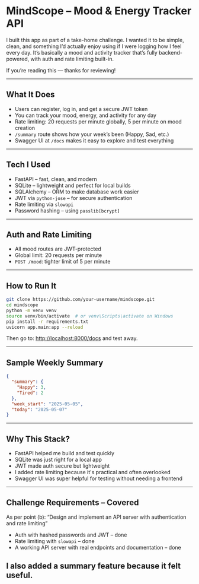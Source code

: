 # MindScope – Mood & Energy Tracker API

I built this app as part of a take-home challenge. I wanted it to be simple, clean, and something I’d actually enjoy using if I were logging how I feel every day. It’s basically a mood and activity tracker that’s fully backend-powered, with auth and rate limiting built-in.

If you’re reading this — thanks for reviewing!

---

## What It Does

* Users can register, log in, and get a secure JWT token
* You can track your mood, energy, and activity for any day
* Rate limiting: 20 requests per minute globally, 5 per minute on mood creation
* `/summary` route shows how your week’s been (Happy, Sad, etc.)
* Swagger UI at `/docs` makes it easy to explore and test everything

---

## Tech I Used

* FastAPI – fast, clean, and modern
* SQLite – lightweight and perfect for local builds
* SQLAlchemy – ORM to make database work easier
* JWT via `python-jose` – for secure authentication
* Rate limiting via `slowapi`
* Password hashing – using `passlib[bcrypt]`

---

## Auth and Rate Limiting

* All mood routes are JWT-protected
* Global limit: 20 requests per minute
* `POST /mood`: tighter limit of 5 per minute

---

## How to Run It

```bash
git clone https://github.com/your-username/mindscope.git
cd mindscope
python -m venv venv
source venv/bin/activate  # or venv\Scripts\activate on Windows
pip install -r requirements.txt
uvicorn app.main:app --reload
```

Then go to: [http://localhost:8000/docs](http://localhost:8000/docs) and test away.

---

## Sample Weekly Summary

```json
{
  "summary": {
    "Happy": 3,
    "Tired": 2
  },
  "week_start": "2025-05-05",
  "today": "2025-05-07"
}
```

---

## Why This Stack?

* FastAPI helped me build and test quickly
* SQLite was just right for a local app
* JWT made auth secure but lightweight
* I added rate limiting because it's practical and often overlooked
* Swagger UI was super helpful for testing without needing a frontend

---

## Challenge Requirements – Covered

As per point (b): “Design and implement an API server with authentication and rate limiting”

* Auth with hashed passwords and JWT – done
* Rate limiting with `slowapi` – done
* A working API server with real endpoints and documentation – done

I also added a summary feature because it felt useful.
---
